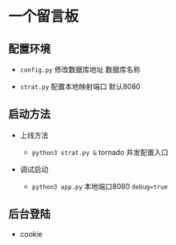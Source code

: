 # 一个留言板

## 配置环境

- `config.py` 修改数据库地址 数据库名称

- `strat.py` 配置本地映射端口 默认8080

## 启动方法

* 上线方法 
    - `python3 strat.py &` tornado 并发配置入口

* 调试启动
    - `python3 app.py` 本地端口8080 `debug=true`

## 后台登陆

- cookie
